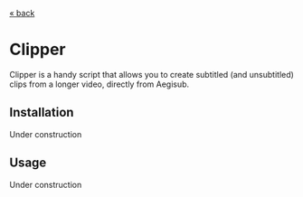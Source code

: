 [« back](index.md)

# Clipper

Clipper is a handy script that allows you to create subtitled (and unsubtitled) clips from a longer video, directly from Aegisub.

## Installation

Under construction

## Usage

Under construction